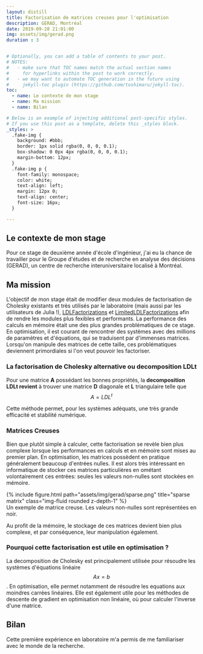 ```yaml
---
layout: distill
title: Factorisation de matrices creuses pour l'optimisation
description: GERAD, Montréal
date: 2019-09-28 21:01:00
img: assets/img/gerad.png
duration : 3


# Optionally, you can add a table of contents to your post.
# NOTES:
#   - make sure that TOC names match the actual section names
#     for hyperlinks within the post to work correctly.
#   - we may want to automate TOC generation in the future using
#     jekyll-toc plugin (https://github.com/toshimaru/jekyll-toc).
toc:
  - name: Le contexte de mon stage
  - name: Ma mission
  - name: Bilan

# Below is an example of injecting additional post-specific styles.
# If you use this post as a template, delete this _styles block.
_styles: >
  .fake-img {
    background: #bbb;
    border: 1px solid rgba(0, 0, 0, 0.1);
    box-shadow: 0 0px 4px rgba(0, 0, 0, 0.1);
    margin-bottom: 12px;
  }
  .fake-img p {
    font-family: monospace;
    color: white;
    text-align: left;
    margin: 12px 0;
    text-align: center;
    font-size: 16px;
  }

---
```


## Le contexte de mon stage

Pour ce stage de deuxième année d'école d'ingénieur, j'ai eu la chance de travailler pour le Groupe d'études et de recherche en analyse des décisions (GERAD), un centre de recherche interuniversitaire localisé à Montréal.




## Ma mission

L'objectif de mon stage était de modifier deux modules de factorisation de Cholesky existants et très utilisés par le laboratoire (mais aussi par les utilisateurs de Julia !), [LDLFactorizations](https://github.com/JuliaSmoothOptimizers/LimitedLDLFactorizations.jl) et [LimitedLDLFactorizations](https://github.com/JuliaSmoothOptimizers/LimitedLDLFactorizations.jl) afin de rendre les modules plus fexibles et performants.
La performance des calculs en mémoire était une des plus grandes problématiques de ce stage. En optimisation, il est courant de rencontrer des systèmes avec des millions de paramètres et d'équations, qui se traduisent par d'immenses matrices. Lorsqu'on manipule des matrices de cette taille, ces problématiques deviennent primordiales si l'on veut pouvoir les factoriser.

### La factorisation de Cholesky alternative ou decomposition LDLt

Pour une matrice **A** possédant les bonnes propriétés, la **decomposition LDLt revient** à trouver une matrice **D** diagonale et **L** triangulaire telle que $$ A = L D L^t $$

Cette méthode permet, pour les systèmes adéquats, une très grande efficacité et stabilité numérique.

### Matrices Creuses

Bien que plutôt simple à calculer, cette factorisation se revèle bien plus complexe lorsque les performances en calculs et en mémoire sont mises au premier plan. En optimisation, les matrices possèdent en pratique généralement beaucoup d'entrées nulles.
Il est alors très intéressant en informatique de stocker ces matrices particulières en ométant volontairement ces entrées: seules les valeurs non-nulles sont stockées en mémoire.

<div class="row">
    <div class="col-sm mt-3 mt-md-0">
        {% include figure.html path="assets/img/gerad/sparse.png" title="sparse matrix" class="img-fluid rounded z-depth-1" %}
    </div>
</div>
<div class="caption">
    Un exemple de matrice creuse. Les valeurs non-nulles sont représentées en noir.
</div>



Au profit de la mémoire, le stockage de ces matrices devient bien plus complexe, et par conséquence, leur manipulation également.



### Pourquoi cette factorisation est utile en optimisation ?

La decomposition de Cholesky est principalement utilisée pour résoudre les systèmes d'équations linéaire $$Ax=b$$.
En optimisation, elle permet notamment de résoudre les equations aux moindres carrées linéaires. Elle est également utile pour les méthodes de descente de gradient en optimisation non linéaire, où pour calculer l'inverse d'une matrice.

## Bilan

Cette première expérience en laboratoire m'a permis de me familiariser avec le monde de la recherche.


<br/><br/>
<br/><br/>
<br/><br/>